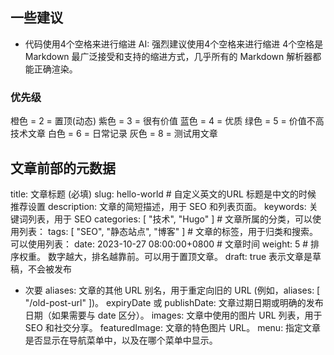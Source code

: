 


## 一些建议

- 代码使用4个空格来进行缩进
AI: 强烈建议使用4个空格来进行缩进
4个空格是 Markdown 最广泛接受和支持的缩进方式，几乎所有的 Markdown 解析器都能正确渲染。

### 优先级

橙色 = 2 = 置顶(动态)
紫色 = 3 = 很有价值
蓝色 = 4 = 优质
绿色 = 5 = 价值不高 技术文章 
白色 = 6 = 日常记录
灰色 = 8 = 测试用文章

## 文章前部的元数据

title: 文章标题 (必填)
slug: hello-world  # 自定义英文的URL 标题是中文的时候 推荐设置
description: 文章的简短描述，用于 SEO 和列表页面。
keywords:  关键词列表，用于 SEO
categories: [ "技术", "Hugo" ]  # 文章所属的分类，可以使用列表：
tags: [ "SEO", "静态站点", "博客" ]  # 文章的标签，用于归类和搜索。可以使用列表：
date: 2023-10-27 08:00:00+0800  # 文章时间
weight: 5 # 排序权重。  数字越大，排名越靠前。可以用于置顶文章。
draft: true 表示文章是草稿，不会被发布

- 次要
aliases: 文章的其他 URL 别名，用于重定向旧的 URL (例如，aliases: [ "/old-post-url" ])。
expiryDate 或 publishDate: 文章过期日期或明确的发布日期（如果需要与 date 区分）。
images:  文章中使用的图片 URL 列表，用于 SEO 和社交分享。
featuredImage:  文章的特色图片 URL。
menu:  指定文章是否显示在导航菜单中，以及在哪个菜单中显示。



